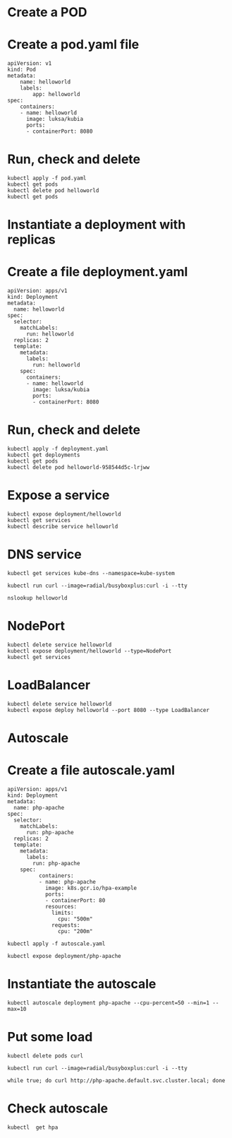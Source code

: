 # Create a POD
# Create a pod.yaml file
    apiVersion: v1
    kind: Pod
    metadata:
        name: helloworld
        labels:
            app: helloworld
    spec:
        containers:
        - name: helloworld
          image: luksa/kubia
          ports:
          - containerPort: 8080

# Run, check and delete
    kubectl apply -f pod.yaml
    kubectl get pods
    kubectl delete pod helloworld
    kubectl get pods

# Instantiate a deployment with replicas
# Create a file deployment.yaml
    apiVersion: apps/v1
    kind: Deployment
    metadata:
      name: helloworld
    spec:
      selector:
        matchLabels:
          run: helloworld
      replicas: 2
      template:
        metadata:
          labels:
            run: helloworld
        spec:
          containers:
          - name: helloworld
            image: luksa/kubia
            ports:
            - containerPort: 8080

# Run, check and delete
    kubectl apply -f deployment.yaml
    kubectl get deployments
    kubectl get pods
    kubectl delete pod helloworld-958544d5c-lrjww

# Expose a service
    kubectl expose deployment/helloworld
    kubectl get services
    kubectl describe service helloworld

# DNS service 
    kubectl get services kube-dns --namespace=kube-system
    
    kubectl run curl --image=radial/busyboxplus:curl -i --tty

    nslookup helloworld

# NodePort
    kubectl delete service helloworld
    kubectl expose deployment/helloworld --type=NodePort
    kubectl get services

# LoadBalancer
    kubectl delete service helloworld
    kubectl expose deploy helloworld --port 8080 --type LoadBalancer

# Autoscale
# Create a file autoscale.yaml
    apiVersion: apps/v1
    kind: Deployment
    metadata:
      name: php-apache
    spec:
      selector:
        matchLabels:
          run: php-apache
      replicas: 2
      template:
        metadata:
          labels:
            run: php-apache
        spec:
              containers:
              - name: php-apache
                image: k8s.gcr.io/hpa-example
                ports:
                - containerPort: 80
                resources:
                  limits:
                    cpu: "500m"
                  requests:
                    cpu: "200m"
                    
    kubectl apply -f autoscale.yaml

    kubectl expose deployment/php-apache
    

# Instantiate the autoscale
    kubectl autoscale deployment php-apache --cpu-percent=50 --min=1 --max=10

# Put some load 
    kubectl delete pods curl
    
    kubectl run curl --image=radial/busyboxplus:curl -i --tty

    while true; do curl http://php-apache.default.svc.cluster.local; done

# Check autoscale
    kubectl  get hpa


